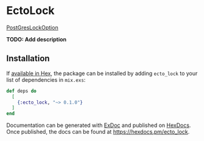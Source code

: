 # EctoLock

[PostGresLockOption](https://www.postgresql.org/docs/9.4/explicit-locking.html)

**TODO: Add description**

## Installation

If [available in Hex](https://hex.pm/docs/publish), the package can be installed
by adding `ecto_lock` to your list of dependencies in `mix.exs`:

```elixir
def deps do
  [
    {:ecto_lock, "~> 0.1.0"}
  ]
end
```

Documentation can be generated with [ExDoc](https://github.com/elixir-lang/ex_doc)
and published on [HexDocs](https://hexdocs.pm). Once published, the docs can
be found at <https://hexdocs.pm/ecto_lock>.
